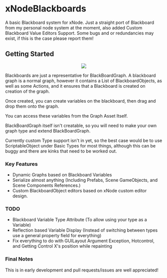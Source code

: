 # xNodeBlackboards
A basic Blackboard system for xNode. Just a straight port of Blackboard from my personal node system at the moment, also added Custom Blackboard Value Editors Support. Some bugs and or redundancies may exist, if this is the case please report them!

## Getting Started
<p align="center">
  <img src="https://i.imgur.com/A5bS0RK.png">
</p>
Blackboards are just a representative for BlackBoardGraph.
A blackboard graph is a normal graph, however it contains a List of BlackboardObjects, as well as some Actions, and it ensures that a Blackboard is created on creation of the graph.

Once created, you can create variables on the blackboard, then drag and drop them onto the graph.

You can access these variables from the Graph Asset Itself.

BlackBoardGraph itself isn't creatable, so you will need to make your own graph type and extend BlackBoardGraph.

Currently custom Type support isn't in yet, so the best case would be to use ScriptableObject under Basic Types for most things, although this can be buggy and there are kinks that need to be worked out.

### Key Features
* Dynamic Graphs based on Blackboard Variables
* Serialize almost anything (Including Prefabs, Scene GameObjects, and Scene Components References.)
* Custom BlackboardObject editors based on xNode custom editor design.

### TODO
* Blackboard Variable Type Attribute (To allow using your type as a Variable)
* Reflection based Variable Display (Instead of switching between types use a general property field for everything)
* Fix everything to do with GUILayout Argument Exception, Hotcontrol, and Getting Control X's position while repainting


### Final Notes
This is in early development and pull requests/issues are well appreciated! 
